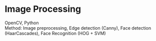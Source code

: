 # Image Processing
OpenCV, Python  
Method: Image preprocessing, Edge detection (Canny), Face detection (HaarCascades), Face Recognition (HOG + SVM)

